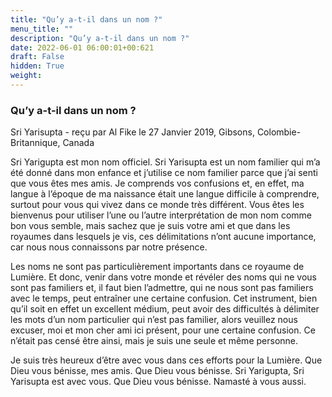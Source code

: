 ```yaml
---
title: "Qu’y a-t-il dans un nom ?"
menu_title: ""
description: "Qu’y a-t-il dans un nom ?"
date: 2022-06-01 06:00:01+00:621
draft: False
hidden: True
weight:
---
```

### Qu’y a-t-il dans un nom ?

Sri Yarisupta - reçu par Al Fike le 27 Janvier 2019, Gibsons, Colombie-Britannique, Canada

Sri Yarigupta est mon nom officiel. Sri Yarisupta est un nom familier qui m’a été donné dans mon enfance et j’utilise ce nom familier parce que j’ai senti que vous êtes mes amis. Je comprends vos confusions et, en effet, ma langue à l’époque de ma naissance était une langue difficile à comprendre, surtout pour vous qui vivez dans ce monde très différent. Vous êtes les bienvenus pour utiliser l’une ou l’autre interprétation de mon nom comme bon vous semble, mais sachez que je suis votre ami et que dans les royaumes dans lesquels je vis, ces délimitations n’ont aucune importance, car nous nous connaissons par notre présence.

Les noms ne sont pas particulièrement importants dans ce royaume de Lumière. Et donc, venir dans votre monde et révéler des noms qui ne vous sont pas familiers et, il faut bien l’admettre, qui ne nous sont pas familiers avec le temps, peut entraîner une certaine confusion. Cet instrument, bien qu’il soit en effet un excellent médium, peut avoir des difficultés à délimiter les mots d’un nom particulier qui n’est pas familier, alors veuillez nous excuser, moi et mon cher ami ici présent, pour une certaine confusion. Ce n’était pas censé être ainsi, mais je suis une seule et même personne.

Je suis très heureux d’être avec vous dans ces efforts pour la Lumière. Que Dieu vous bénisse, mes amis. Que Dieu vous bénisse. Sri Yarigupta, Sri Yarisupta est avec vous. Que Dieu vous bénisse. Namasté à vous aussi.




